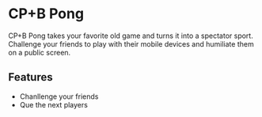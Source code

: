 # CP+B Pong

CP+B Pong takes your favorite old game and turns it into a spectator sport. Challenge your friends to play with their mobile devices and humiliate them on a public screen.

## Features

* Chanllenge your friends
* Que the next players

